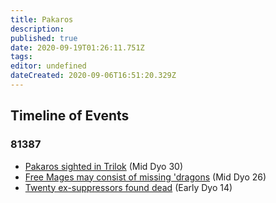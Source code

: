 ```yaml
---
title: Pakaros
description: 
published: true
date: 2020-09-19T01:26:11.751Z
tags: 
editor: undefined
dateCreated: 2020-09-06T16:51:20.329Z
---
```


Timeline of Events
------------------

### 81387

-   [Pakaros sighted in Trilok](https://shadowlack.com/threads/pakaros-sighted-in-trilok.7408/) (Mid Dyo 30)
-   [Free Mages may consist of missing 'dragons](https://shadowlack.com/threads/free-mages-may-consist-of-missing-dragons.7386/) (Mid Dyo 26)
-   [Twenty ex-suppressors found dead](https://shadowlack.com/threads/twenty-ex-suppressors-found-dead.7368/) (Early Dyo 14)
